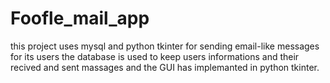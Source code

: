 # Foofle_mail_app
this project uses mysql and python tkinter for sending email-like messages for its users
the database is used to keep users informations and their recived and sent massages and the GUI has implemanted in python tkinter.
